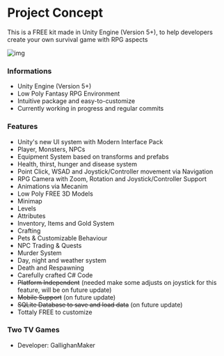 # Project Concept #

This is a FREE kit made in Unity Engine (Version 5+), to help developers create your own survival game with RPG aspects 

![img](https://i.imgur.com/ZyvBV9B.png)

### Informations ###

* Unity Engine (Version 5+)
* Low Poly Fantasy RPG Environment
* Intuitive package and easy-to-customize
* Currently working in progress and regular commits

### Features ###

* Unity's new UI system with Modern Interface Pack
* Player, Monsters, NPCs
* Equipment System based on transforms and prefabs
* Health, thirst, hunger and disease system
* Point Click, WSAD and Joystick/Controller movement via Navigation
* RPG Camera with Zoom, Rotation and Joystick/Controller Support
* Animations via Mecanim
* Low Poly FREE 3D Models
* Minimap
* Levels
* Attributes
* Inventory, Items and Gold System
* Crafting 
* Pets & Customizable Behaviour
* NPC Trading & Quests
* Murder System
* Day, night and weather system
* Death and Respawning
* Carefully crafted C# Code
* ~~Platform Independent~~ (needed make some adjusts on joystick for this feature, will be on future update)
* ~~Mobile Support~~ (on future update)
* ~~SQLite Database to save and load data~~ (on future update)
* Tottaly FREE to customize

### Two TV Games ###

* Developer: GallighanMaker
